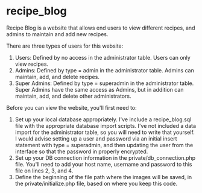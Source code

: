 # recipe_blog

Recipe Blog is a website that allows end users to view different recipes, and admins to maintain and add new recipes.

There are three types of users for this website:
1.	Users: Defined by no access in the administrator table. Users can only view recipes.
2.	Admins: Defined by type = admin in the administrator table. Admins can maintain, add, and delete recipes.
3.	Super Admins: Defined by type = superadmin in the administrator table. Super Admins have the same access as Admins, but in addition can maintain, add, and delete other administrators.

Before you can view the website, you'll first need to:
1.	Set up your local database appropriately. I've include a recipe_blog.sql file with the appropriate database import scripts. I've not included a data import for the administrator table, so you will need to write that yourself. I would advise setting up a user and password via an initial insert statement with type = superadmin, and then updating the user from the interface so that the password in properly encrypted.
2.	Set up your DB connection information in the private/db_connection.php file. You'll need to add your host name, username and password to this file on lines 2, 3, and 4.
3.  Define the beginning of the file path where the images will be saved, in the private/initialize.php file, based on where you keep this code.

